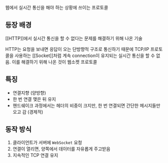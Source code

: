 웹에서 실시간 통신을 해야 하는 상황에 쓰이는 프로토콜
## 등장 배경
[[HTTP]]에서 실시간 통신을 할 수 없다는 문제를 해결하기 위해 나온 기술

HTTP는 요청을 보내면 응답이 오는 단방향적 구조로 통신하기 때문에 TCP/IP 프로토콜을 사용하는 [[Socket]]처럼 계속 connection이 유지되는 실시간 통신을 할 수 없음. 이를 해결하기 위해 나온 것이 웹소켓 프로토콜
## 특징
- 연결지향 (양방향)
- 한 번 연결 맺은 뒤 유지
- 핸드쉐이크 과정에서는 헤더의 비중이 크지만, 한 번 연결되면 간단한 메시지들만 오고 감 (경제적)
## 동작 방식
1. 클라이언트가 서버에 `WebSocket` 요청
2. 연결이 열리면, 양쪽에서 데이터를 자유롭게 주고받음
3. 지속적인 TCP 연결 유지